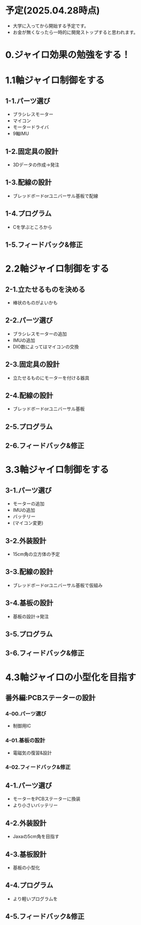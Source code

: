 # 予定(2025.04.28時点)
- 大学に入ってから開始する予定です。
- お金が無くなったら一時的に開発ストップすると思われます。
# 0.ジャイロ効果の勉強をする！
# 1.1軸ジャイロ制御をする
## 1-1.パーツ選び
- ブラシレスモーター
- マイコン
- モータードライバ
- 9軸IMU
## 1-2.固定具の設計
- 3Dデータの作成→発注
## 1-3.配線の設計
- ブレッドボードorユニバーサル基板で配線
## 1-4.プログラム
- Cを学ぶところから
## 1-5.フィードバック&修正
# 2.2軸ジャイロ制御をする
## 2-1.立たせるものを決める
- 棒状のものがよいかも
## 2-2.パーツ選び
- ブラシレスモーターの追加
- IMUの追加
- DIO数によってはマイコンの交換
## 2-3.固定具の設計
- 立たせるものにモーターを付ける器具
## 2-4.配線の設計
- ブレッドボードorユニバーサル基板
## 2-5.プログラム
## 2-6.フィードバック&修正
# 3.3軸ジャイロ制御をする
## 3-1.パーツ選び
- モーターの追加
- IMUの追加
- バッテリー
- (マイコン変更)
## 3-2.外装設計
- 15cm角の立方体の予定
## 3-3.配線の設計
- ブレッドボードorユニバーサル基板で仮組み
## 3-4.基板の設計
- 基板の設計→発注
## 3-5.プログラム
## 3-6.フィードバック&修正
# 4.3軸ジャイロの小型化を目指す
## 番外編:PCBステーターの設計
### 4-00.パーツ選び
- 制御用IC
### 4-01.基板の設計
- 電磁気の復習&設計
### 4-02.フィードバック&修正
## 4-1.パーツ選び
- モーターをPCBステーターに換装
- より小さいバッテリー
## 4-2.外装設計
- Jaxaの5cm角を目指す
## 4-3.基板設計
- 基板の小型化
## 4-4.プログラム
- より軽いプログラムを
## 4-5.フィードバック&修正
